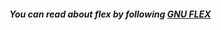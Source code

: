 ##### You can read about flex by following [GNU FLEX](https://ps-group.github.io/compilers/gnu_flex_doc)
